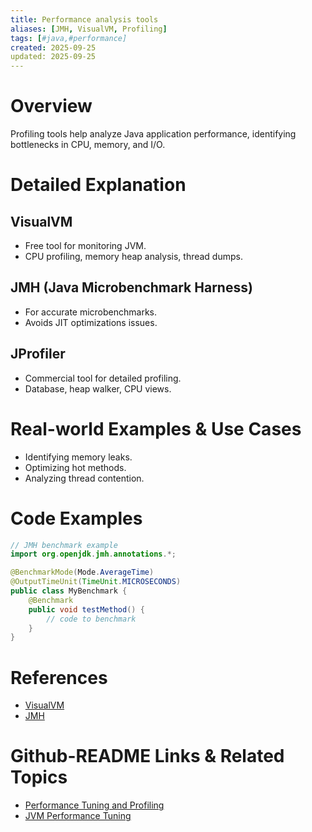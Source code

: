 ```yaml
---
title: Performance analysis tools
aliases: [JMH, VisualVM, Profiling]
tags: [#java,#performance]
created: 2025-09-25
updated: 2025-09-25
---
```


# Overview

Profiling tools help analyze Java application performance, identifying bottlenecks in CPU, memory, and I/O.

# Detailed Explanation

## VisualVM

- Free tool for monitoring JVM.
- CPU profiling, memory heap analysis, thread dumps.

## JMH (Java Microbenchmark Harness)

- For accurate microbenchmarks.
- Avoids JIT optimizations issues.

## JProfiler

- Commercial tool for detailed profiling.
- Database, heap walker, CPU views.

# Real-world Examples & Use Cases

- Identifying memory leaks.
- Optimizing hot methods.
- Analyzing thread contention.

# Code Examples

```java
// JMH benchmark example
import org.openjdk.jmh.annotations.*;

@BenchmarkMode(Mode.AverageTime)
@OutputTimeUnit(TimeUnit.MICROSECONDS)
public class MyBenchmark {
    @Benchmark
    public void testMethod() {
        // code to benchmark
    }
}
```

# References

- [VisualVM](https://visualvm.github.io/)
- [JMH](https://openjdk.java.net/projects/code-tools/jmh/)

# Github-README Links & Related Topics

- [Performance Tuning and Profiling](java/performance-tuning-and-profiling/README.md)
- [JVM Performance Tuning](java/jvm-performance-tuning/README.md)